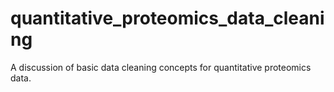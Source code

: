 # quantitative_proteomics_data_cleaning
A discussion of basic data cleaning concepts for quantitative proteomics data.
